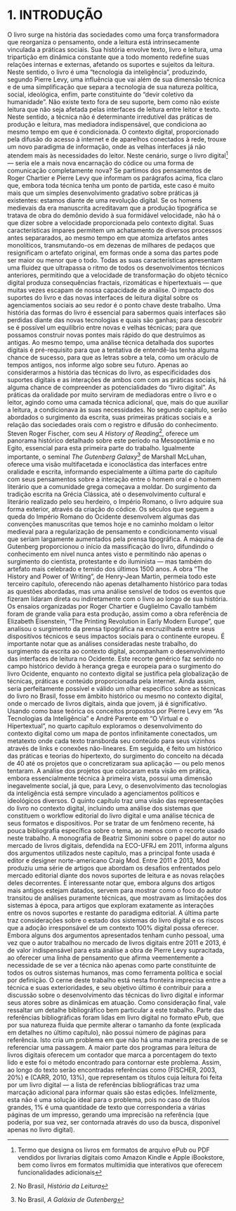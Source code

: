 # 1. INTRODUÇÃO

O livro surge na história das sociedades como uma força transformadora que reorganiza o pensamento, onde a leitura está intrinsecamente vinculada a práticas sociais. Sua história envolve texto, livro e leitura, uma tripartição em dinâmica constante que a todo momento redefine suas relações internas e externas, afetando os suportes e sujeitos da leitura. 
Neste sentido, o livro é uma “tecnologia da inteligência”, produzindo, segundo Pierre Levy, uma influência que vai além de sua dimensão técnica e de uma simplificação que separa a tecnologia de sua natureza política, social, ideológica, enfim, parte constituinte do “devir coletivo da humanidade”. 
Não existe texto fora de seu suporte, bem como não existe leitura que não seja afetada pelas interfaces de leitura entre leitor e texto. Neste sentido, a técnica não é determinante irredutível das práticas de produção e leitura, mas mediadora indispensável, que condiciona ao mesmo tempo em que é condicionada.
O contexto digital, proporcionado pela difusão do acesso à internet e de aparelhos conectados à rede, trouxe um novo paradigma de informação, onde as velhas interfaces já não atendem mais às necessidades do leitor. Neste cenário, surge o livro digital[^1]  — seria ele a mais nova encarnação do códice ou uma forma de comunicação completamente nova? Se partimos dos pensamentos de Roger Chartier e Pierre Levy que informam os parágrafos acima, fica claro que, embora toda técnica tenha um ponto de partida, este caso é muito mais que um simples desenvolvimento gradativo sobre práticas já existentes: estamos diante de uma revolução digital.
Se os homens medievais da era manuscrita acreditavam que a produção tipográfica se tratava de obra do demônio devido à sua formidável velocidade, não há o que dizer sobre a velocidade proporcionada pelo contexto digital. Suas características ímpares permitem um achatamento de diversos processos antes separarados, ao mesmo tempo em que atomiza artefatos antes monolíticos, transmutando-os em dezenas de milhares de pedaços que resignificam o artefato original, em formas onde a soma das partes pode ser maior ou menor que o todo. Todas as suas características apresentam uma fluidez que ultrapassa o ritmo de todos os desenvolvimentos técnicos anteriores, permitindo que a velocidade de transformação do objeto técnico digital produza consequências fractais, rizomáticas e hipertextuais — que muitas vezes escapam de nossa capacidade de análise.
O impacto dos suportes do livro e das novas interfaces de leitura digital sobre os agenciamentos sociais ao seu redor é o ponto chave deste trabalho. Uma história das formas do livro é essencial para sabermos quais interfaces são perdidas diante das novas tecnologias e quais são ganhas; para descobrir se é possível um equilíbrio entre novas e velhas técnicas; para que possamos construir novas pontes mais rápido do que destruímos as antigas. Ao mesmo tempo, uma análise técnica detalhada dos suportes digitais é pré-requisito para que a tentativa de entendê-las tenha alguma chance de sucesso, para que as letras sobre a tela, como um oráculo de tempos antigos, nos informe algo sobre seu futuro. Apenas ao considerarmos a história das técnicas do livro, as especificidades dos suportes digitais e as interações de ambos com com as práticas sociais, há alguma chance de compreender as potencialidades do “livro digital”. 
As práticas da oralidade por muito serviram de mediadoras entre o livro e o leitor, agindo como uma camada técnica adicional, que, mais do que auxiliar a leitura, a condicionava às suas necessidades. No segundo capítulo, serão abordados o surgimento da escrita, suas primeiras práticas sociais e a relação das sociedades orais com o registro e difusão do conhecimento. Steven Roger Fischer, com seu *A History of Reading*[^2], oferece um panorama histórico detalhado sobre este período na Mesopotâmia e no Egito, essencial para esta primeira parte do trabalho. Igualmente importante, o seminal *The Gutenberg Galaxy*[^3]  de Marshall McLuhan, oferece uma visão multifacetada e iconoclástica das interfaces entre oralidade e escrita, informando especialmente a última parte do capítulo com seus pensamentos sobre a interação entre o homem oral e o homem literário que a comunidade grega começava a moldar.
Do surgimento da tradição escrita na Grécia Clássica, até o desenvolvimento cultural e literário realizado pelo seu herdeiro, o Império Romano, o livro adquire sua forma exterior, através da criação do códice. Os séculos que seguem a queda do Império Romano do Ocidente desenvolvem algumas das convenções manuscritas que temos hoje e no caminho moldam o leitor medieval para a regularização de pensamento e condicionamento visual que seriam largamente aumentados pela prensa tipográfica. A máquina de Gutenberg proporcionou o início da massificação do livro, difundindo o conhecimento em nível nunca antes visto e permitindo não apenas o surgimento do cientista, protestante e do iluminista — mas também do artefato mais celebrado e temido dos últimos 1500 anos. 
A obra “The History and Power of Writing”, de Henry-Jean Martin, permeia todo este terceiro capítulo, oferecendo não apenas detalhamento histórico para todas as questões abordadas, mas uma análise sensível de todos os eventos que fizeram lidaram direta ou indiretamente com o livro ao longo de sua história. Os ensaios organizadas por Roger Chartier e Guglielmo Cavallo também foram de grande valia para esta produção, assim como a obra referência de Elizabeth Eisenstein, “The Printing Revolution in Early Modern Europe”, que analisou o surgimento da prensa tipográfica na encruzilhada entre seus dispositivos técnicos e seus impactos sociais para o continente europeu.
É importante notar que as análises consideradas neste trabalho, do surgimento da escrita ao contexto digital, acompanham o desenvolvimento das interfaces de leitura no Ocidente. Este recorte genérico faz sentido no campo histórico devido à herança grega e europeia para o surgimento do livro Ocidente, enquanto no contexto digital se justifica pela globalização de técnicas, práticas e conteúdo proporcionada pela internet. Ainda assim, seria perfeitamente possível e válido um olhar específico sobre as técnicas do livro no Brasil, fosse em âmbito histórico ou mesmo no contexto digital, onde o mercado de livros digitais, ainda que jovem, já é significativo.
Usando como base teórica os conceitos propostos por Pierre Levy em “As Tecnologias da Inteligência” e André Parente em “O Virtual e o Hipertextual”, no quarto capítulo exploramos o desenvolvimento do contexto digital como um mapa de pontos infinitamente conectados, um metatexto onde cada texto transborda seu conteúdo para seus vizinhos através de links e conexões não-lineares. Em seguida, é feito um histórico das práticas e teorias do hipertexto, do surgimento do conceito na década de 40 até os projetos que o concretizaram sua aplicação — ou pelo menos tentaram.
A análise dos projetos que colocaram esta visão em prática, embora essencialmente técnica à primeira vista, possui uma dimensão inegavelmente social, já que, para Levy, o desenvolvimento das tecnologias da inteligência está sempre vinculado a agenciamentos políticos e ideológicos diversos.
O quinto capítulo traz uma visão das representações do livro no contexto digital, incluindo uma análise dos sistemas que constituem o workflow editorial do livro digital e uma análise técnica de seus formatos e dispositivos. Por se tratar de um fenômeno recente, há pouca bibliografia específica sobre o tema, ao menos com o recorte usado neste trabalho. A monografia de Beatriz Simonini sobre o papel do autor no mercado de livros digitais, defendida na ECO-UFRJ em 2011, informa alguns dos argumentos utilizados neste capítulo, mas a principal fonte usada é editor e designer norte-americano Craig Mod. Entre 2011 e 2013, Mod produziu uma série de artigos que abordam os desafios enfrentados pelo mercado editorial diante dos novos suportes de leitura e as novas relações deles decorrentes. É interessante notar que, embora alguns dos artigos mais antigos estejam datados, servem para mostrar como o foco do autor transitou de análises puramente técnicas, que mostravam as limitações dos sistemas à época, para artigos que exploram exatamente as interações entre os novos suportes e restante do paradigma editorial.
A última parte traz considerações sobre o estado dos sistemas do livro digital e os riscos que a adoção irresponsável de um contexto 100% digital possa oferecer. Embora alguns dos argumentos apresentados tenham cunho pessoal, uma vez que o autor trabalhou no mercado de livros digitais entre 2011 e 2013, é de valor indispensável para esta análise a obra de Pierre Levy supracitada, ao oferecer uma linha de pensamento que afirma veementemente a necessidade de se ver a técnica não apenas como parte constituinte de todos os outros sistemas humanos, mas como ferramenta política e social por definição. O cerne deste trabalho está nesta fronteira imprecisa entre a técnica e suas exterioridades, e seu objetivo último é contribuir para a discussão sobre o desenvolvimento das técnicas do livro digital e informar seus atores sobre as dinâmicas em atuação.
Como consideração final, vale ressaltar um detalhe bibliográfico bem particular a este trabalho. Parte das referências bibliográficas foram lidas em livro digital no formato ePub, que por sua natureza fluida que permite alterar o tamanho da fonte (explicada em detalhes no último capítulo), não possui número de páginas para referência. Isto cria um problema em que não há uma maneira precisa de se referenciar uma passagem. A maior parte dos programas para leitura de livros digitais oferecem um contador que marca a porcentagem do texto lido e este foi o método encontrado para contornar este problema. Assim, ao longo do texto serão encontradas referências como (FISCHER, 2003, 20%) e (CARR, 2010, 13%), que representam os títulos cuja leitura foi feita por um livro digital — a lista de referências bibliográficas traz uma marcação adicional para informar quais são estas edições. Infelizmente, esta não é uma solução ideal para o problema, pois no caso de títulos grandes, 1% é uma quantidade de texto que corresponderia a várias páginas de um impresso, gerando uma imprecisão na referência (que poderia, por sua vez, ser contornada através do uso da busca, disponível apenas no livro digital).
 
[^1]: Termo que designa os livros em formatos de arquivo ePub ou PDF vendidos por livrarias digitais como Amazon Kindle e Apple iBookstore, bem como livros em formatos multimídia que interativos que oferecem funcionalidades adicionais

[^2]: No Brasil, *História da Leitura*

[^3]: No Brasil, *A Galáxia de Gutenberg*